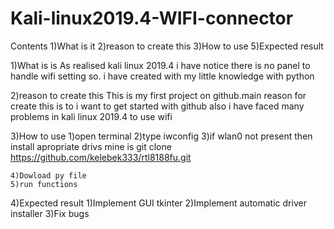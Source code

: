 # Kali-linux2019.4-WIFI-connector

Contents
    1)What is it
    2)reason to create this
    3)How to use
    5)Expected result
    
 1)What is is
     As realised kali linux 2019.4 i have notice there is no panel to handle wifi setting
  so. i have created with my little knowledge with python
  
 2)reason to create this
    This is my first project on github.main reason for create this is to i want to get started with github
  also i have faced many problems in kali linux 2019.4 to use wifi
  
  3)How to use
    1)open terminal
    2)type iwconfig
    3)if wlan0 not present then install apropriate drivs
       mine is git clone https://github.com/kelebek333/rtl8188fu.git
       
    4)Dowload py file
    5)run functions
    
  4)Expected result
     1)Implement GUI tkinter
     2)Implement automatic driver installer
     3)Fix bugs
